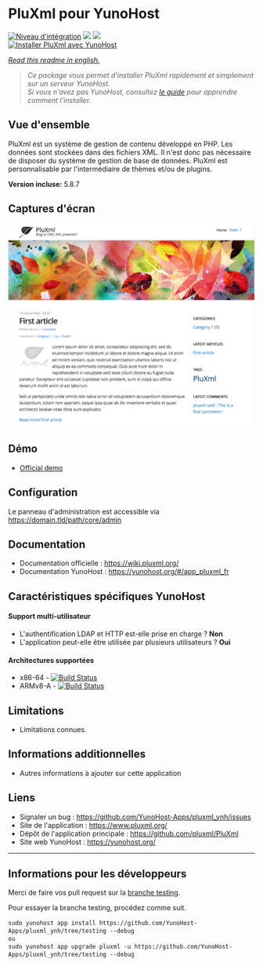 # PluXml pour YunoHost

[![Niveau d'intégration](https://dash.yunohost.org/integration/pluxml.svg)](https://dash.yunohost.org/appci/app/pluxml) ![](https://ci-apps.yunohost.org/ci/badges/pluxml.status.svg) ![](https://ci-apps.yunohost.org/ci/badges/pluxml.maintain.svg)  
[![Installer PluXml avec YunoHost](https://install-app.yunohost.org/install-with-yunohost.png)](https://install-app.yunohost.org/?app=pluxml)

*[Read this readme in english.](./README.md)* 

> *Ce package vous permet d'installer PluXml rapidement et simplement sur un serveur YunoHost.  
Si vous n'avez pas YunoHost, consultez [le guide](https://yunohost.org/#/install) pour apprendre comment l'installer.*

## Vue d'ensemble
PluXml est un système de gestion de contenu développé en PHP. Les données sont stockées dans des fichiers XML. Il n'est donc pas nécessaire de disposer du système de gestion de base de données. PluXml est personnalisable par l'intermédiaire de thèmes et/ou de plugins.

**Version incluse:** 5.8.7

## Captures d'écran

![Screenshot_Pluxml](sources/images/screenshot.png)

## Démo

* [Official demo](https://demo.pluxml.org/)

## Configuration

Le panneau d'administration est accessible via https://domain.tld/path/core/admin

## Documentation

 * Documentation officielle : https://wiki.pluxml.org/
 * Documentation YunoHost : https://yunohost.org/#/app_pluxml_fr

## Caractéristiques spécifiques YunoHost

#### Support multi-utilisateur

* L'authentification LDAP et HTTP est-elle prise en charge ? **Non**  
* L'application peut-elle être utilisée par plusieurs utilisateurs ? **Oui**

#### Architectures supportées

* x86-64 - [![Build Status](https://ci-apps.yunohost.org/ci/logs/pluxml%20%28Apps%29.svg)](https://ci-apps.yunohost.org/ci/apps/pluxml/)
* ARMv8-A - [![Build Status](https://ci-apps-arm.yunohost.org/ci/logs/pluxml%20%28Apps%29.svg)](https://ci-apps-arm.yunohost.org/ci/apps/pluxml/)

## Limitations

* Limitations connues.

## Informations additionnelles

* Autres informations à ajouter sur cette application

## Liens

 * Signaler un bug : https://github.com/YunoHost-Apps/pluxml_ynh/issues
 * Site de l'application : https://www.pluxml.org/
 * Dépôt de l'application principale : https://github.com/pluxml/PluXml
 * Site web YunoHost : https://yunohost.org/

---

## Informations pour les développeurs

Merci de faire vos pull request sur la [branche testing](https://github.com/YunoHost-Apps/pluxml_ynh/tree/testing).

Pour essayer la branche testing, procédez comme suit.
```
sudo yunohost app install https://github.com/YunoHost-Apps/pluxml_ynh/tree/testing --debug
ou
sudo yunohost app upgrade pluxml -u https://github.com/YunoHost-Apps/pluxml_ynh/tree/testing --debug
```
